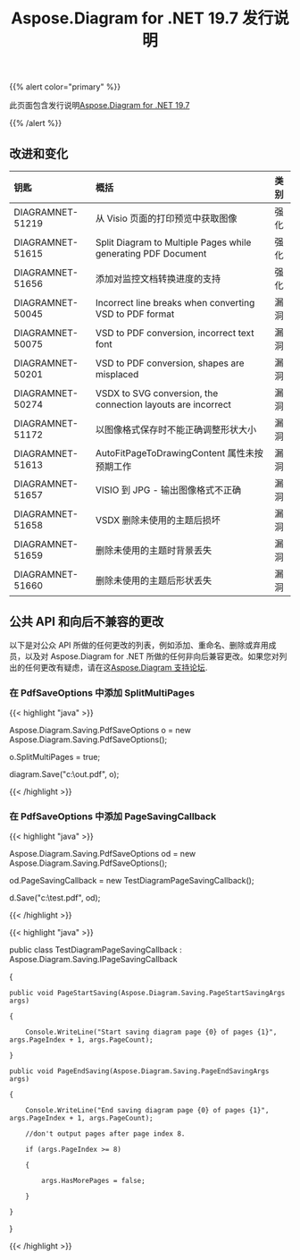 ﻿---
title: Aspose.Diagram for .NET 19.7 发行说明
type: docs
weight: 60
url: /zh/net/aspose-diagram-for-net-19-7-release-notes/
---
{{% alert color="primary" %}} 

此页面包含发行说明[Aspose.Diagram for .NET 19.7](https://www.nuget.org/packages/Aspose.Diagram/19.7.0)

{{% /alert %}} 
## **改进和变化**

|**钥匙**|**概括**|**类别**|
|:- |:- |:- |
|DIAGRAMNET-51219|从 Visio 页面的打印预览中获取图像|强化|
|DIAGRAMNET-51615|Split Diagram to Multiple Pages while generating PDF Document|强化|
|DIAGRAMNET-51656|添加对监控文档转换进度的支持|强化|
|DIAGRAMNET-50045|Incorrect line breaks when converting VSD to PDF format|漏洞|
|DIAGRAMNET-50075|VSD to PDF conversion, incorrect text font|漏洞|
|DIAGRAMNET-50201|VSD to PDF conversion, shapes are misplaced|漏洞|
|DIAGRAMNET-50274|VSDX to SVG conversion, the connection layouts are incorrect|漏洞|
|DIAGRAMNET-51172|以图像格式保存时不能正确调整形状大小|漏洞|
|DIAGRAMNET-51613|AutoFitPageToDrawingContent 属性未按预期工作|漏洞|
|DIAGRAMNET-51657|VISIO 到 JPG - 输出图像格式不正确|漏洞|
|DIAGRAMNET-51658|VSDX 删除未使用的主题后损坏|漏洞|
|DIAGRAMNET-51659|删除未使用的主题时背景丢失|漏洞|
|DIAGRAMNET-51660|删除未使用的主题后形状丢失|漏洞|
## **公共 API 和向后不兼容的更改**
以下是对公众 API 所做的任何更改的列表，例如添加、重命名、删除或弃用成员，以及对 Aspose.Diagram for .NET 所做的任何非向后兼容更改。如果您对列出的任何更改有疑虑，请在这[Aspose.Diagram 支持论坛](https://forum.aspose.com/c/diagram/17).
### **在 PdfSaveOptions 中添加 SplitMultiPages**
{{< highlight "java" >}}

 Aspose.Diagram.Saving.PdfSaveOptions o = new Aspose.Diagram.Saving.PdfSaveOptions();

o.SplitMultiPages = true;

diagram.Save("c:\\out.pdf", o);

{{< /highlight >}}
### **在 PdfSaveOptions 中添加 PageSavingCallback**
{{< highlight "java" >}}

 Aspose.Diagram.Saving.PdfSaveOptions od = new Aspose.Diagram.Saving.PdfSaveOptions();

od.PageSavingCallback = new TestDiagramPageSavingCallback();

d.Save("c:\\test.pdf", od);

{{< /highlight >}}

{{< highlight "java" >}}

 public class TestDiagramPageSavingCallback : Aspose.Diagram.Saving.IPageSavingCallback

{

    public void PageStartSaving(Aspose.Diagram.Saving.PageStartSavingArgs args)

    {

        Console.WriteLine("Start saving diagram page {0} of pages {1}", args.PageIndex + 1, args.PageCount);

    }

    public void PageEndSaving(Aspose.Diagram.Saving.PageEndSavingArgs args)

    {

        Console.WriteLine("End saving diagram page {0} of pages {1}", args.PageIndex + 1, args.PageCount);

        //don't output pages after page index 8.

        if (args.PageIndex >= 8)

        {

            args.HasMorePages = false;

        }

    }

}

{{< /highlight >}}




